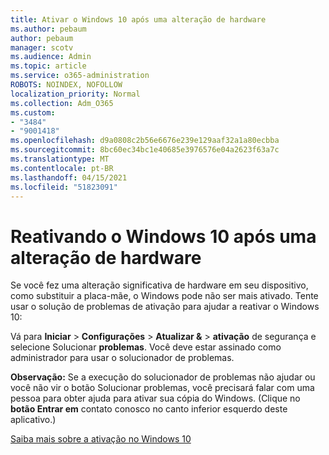 ```yaml
---
title: Ativar o Windows 10 após uma alteração de hardware
ms.author: pebaum
author: pebaum
manager: scotv
ms.audience: Admin
ms.topic: article
ms.service: o365-administration
ROBOTS: NOINDEX, NOFOLLOW
localization_priority: Normal
ms.collection: Adm_O365
ms.custom:
- "3484"
- "9001418"
ms.openlocfilehash: d9a0808c2b56e6676e239e129aaf32a1a80ecbba
ms.sourcegitcommit: 8bc60ec34bc1e40685e3976576e04a2623f63a7c
ms.translationtype: MT
ms.contentlocale: pt-BR
ms.lasthandoff: 04/15/2021
ms.locfileid: "51823091"
---
```

# <a name="reactivating-windows-10-after-a-hardware-change"></a>Reativando o Windows 10 após uma alteração de hardware

Se você fez uma alteração significativa de hardware em seu dispositivo, como substituir a placa-mãe, o Windows pode não ser mais ativado. Tente usar o solução de problemas de ativação para ajudar a reativar o Windows 10:

Vá para **Iniciar**  >  **Configurações**  >  **Atualizar &**  >  **ativação** de segurança e selecione Solucionar **problemas**. Você deve estar assinado como administrador para usar o solucionador de problemas.

**Observação:** Se a execução do solucionador de problemas não  ajudar ou você não vir o botão Solucionar problemas, você precisará falar com uma pessoa para obter ajuda para ativar sua cópia do Windows. (Clique no **botão Entrar em** contato conosco no canto inferior esquerdo deste aplicativo.)

[Saiba mais sobre a ativação no Windows 10](https://support.microsoft.com/help/12440/windows-10-activate)
